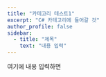 ```yaml
---
title: "카테고리 테스트1"
excerpt: "C# 카테고리에 들어갈 것"
author_profile: false
sidebar:
  - title: "제목"
    text: "내용 입력"
---
```


여기에 내용 입력하면 

